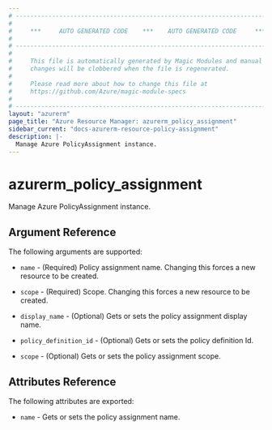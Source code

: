 ```yaml
---
# ----------------------------------------------------------------------------
#
#     ***     AUTO GENERATED CODE    ***    AUTO GENERATED CODE     ***
#
# ----------------------------------------------------------------------------
#
#     This file is automatically generated by Magic Modules and manual
#     changes will be clobbered when the file is regenerated.
#
#     Please read more about how to change this file at
#     https://github.com/Azure/magic-module-specs
#
# ----------------------------------------------------------------------------
layout: "azurerm"
page_title: "Azure Resource Manager: azurerm_policy_assignment"
sidebar_current: "docs-azurerm-resource-policy-assignment"
description: |-
  Manage Azure PolicyAssignment instance.
---
```


# azurerm_policy_assignment

Manage Azure PolicyAssignment instance.


## Argument Reference

The following arguments are supported:

* `name` - (Required) Policy assignment name. Changing this forces a new resource to be created.

* `scope` - (Required) Scope. Changing this forces a new resource to be created.

* `display_name` - (Optional) Gets or sets the policy assignment display name.

* `policy_definition_id` - (Optional) Gets or sets the policy definition Id.

* `scope` - (Optional) Gets or sets the policy assignment scope.

## Attributes Reference

The following attributes are exported:

* `name` - Gets or sets the policy assignment name.
